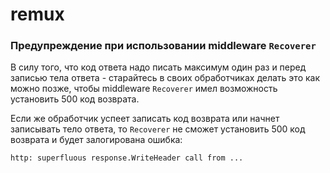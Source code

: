 # remux

### Предупреждение при использовании middleware `Recoverer`

В силу того, что код ответа надо писать максимум один раз и перед записью тела ответа - старайтесь в своих обработчиках делать это как можно позже, чтобы middleware `Recoverer` имел возможность установить 500 код возврата.

Если же обработчик успеет записать код возврата или начнет записывать тело ответа, то `Recoverer` не сможет установить 500 код возврата и будет залогирована ошибка:

```
http: superfluous response.WriteHeader call from ...
```
